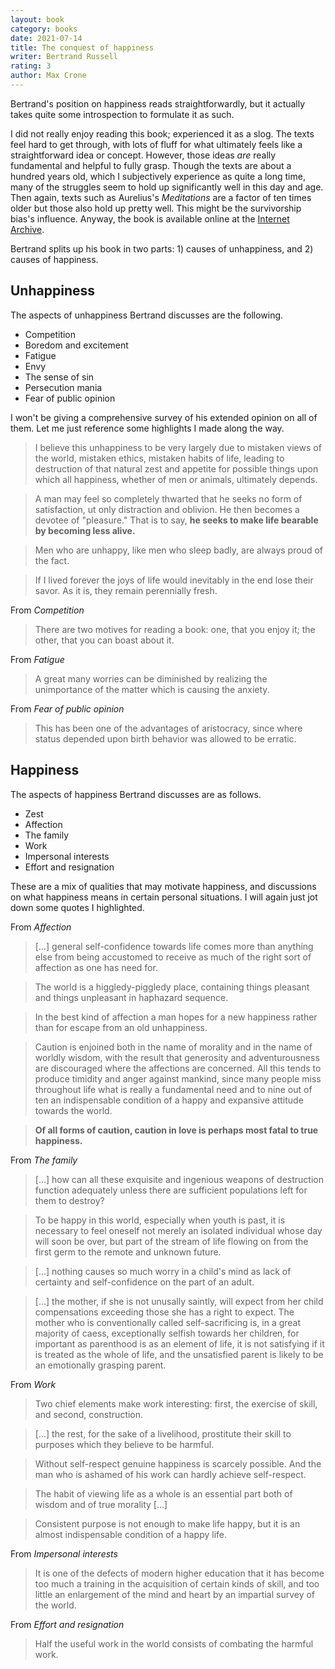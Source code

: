 ```yaml
---
layout: book
category: books
date: 2021-07-14
title: The conquest of happiness
writer: Bertrand Russell
rating: 3
author: Max Crone
---
```


Bertrand's position on happiness reads straightforwardly, but it actually takes quite some introspection to formulate it as such.

I did not really enjoy reading this book; experienced it as a slog.
The texts feel hard to get through, with lots of fluff for what ultimately feels like a straightforward idea or concept.
However, those ideas *are* really fundamental and helpful to fully grasp.
Though the texts are about a hundred years old, which I subjectively experience as quite a long time, many of the struggles seem to hold up significantly well in this day and age.
Then again, texts such as Aurelius's *Meditations* are a factor of ten times older but those also hold up pretty well.
This might be the survivorship bias's influence.
Anyway, the book is available online at the [Internet Archive](https://archive.org/details/in.ernet.dli.2015.222834).

Bertrand splits up his book in two parts: 1) causes of unhappiness, and 2) causes of happiness.

## Unhappiness

The aspects of unhappiness Bertrand discusses are the following.

- Competition
- Boredom and excitement
- Fatigue
- Envy
- The sense of sin
- Persecution mania
- Fear of public opinion

I won't be giving a comprehensive survey of his extended opinion on all of them.
Let me just reference some highlights I made along the way.

> I believe this unhappiness to be very largely due to mistaken views of the world, mistaken ethics, mistaken habits of life, leading to destruction of that natural zest and appetite for possible things upon which all happiness, whether of men or animals, ultimately depends.

> A man may feel so completely thwarted that he seeks no form of satisfaction, ut only distraction and oblivion.
> He then becomes a devotee of "pleasure." That is to say, **he seeks to make life bearable by becoming less alive.**

> Men who are unhappy, like men who sleep badly, are always proud of the fact.

> If I lived forever the joys of life would inevitably in the end lose their savor. As it is, they remain perennially fresh.

From *Competition*

> There are two motives for reading a book: one, that you enjoy it; the other, that you can boast about it.

From *Fatigue*

> A great many worries can be diminished by realizing the unimportance of the matter which is causing the anxiety.

From *Fear of public opinion*

> This has been one of the advantages of aristocracy, since where status depended upon birth behavior was allowed to be erratic.

## Happiness

The aspects of happiness Bertrand discusses are as follows.

- Zest
- Affection
- The family
- Work
- Impersonal interests
- Effort and resignation

These are a mix of qualities that may motivate happiness, and discussions on what happiness means in certain personal situations.
I will again just jot down some quotes I highlighted.

From *Affection*

> [...] general self-confidence towards life comes more than anything else from being accustomed to receive as much of the right sort of affection as one has need for.

> The world is a higgledy-piggledy place, containing things pleasant and things unpleasant in haphazard sequence.

> In the best kind of affection a man hopes for a new happiness rather than for escape from an old unhappiness.

> Caution is enjoined both in the name of morality and in the name of worldly wisdom, with the result that generosity and adventurousness are discouraged where the affections are concerned.
> All this tends to produce timidity and anger against mankind, since many people miss throughout life what is really a fundamental need and to nine out of ten an indispensable condition of a happy and expansive attitude towards the world.

> **Of all forms of caution, caution in love is perhaps most fatal to true happiness.**

From *The family*

> [...] how can all these exquisite and ingenious weapons of destruction function adequately unless there are sufficient populations left for them to destroy?

> To be happy in this world, especially when youth is past, it is necessary to feel oneself not merely an isolated individual whose day will soon be over, but part of the stream of life flowing on from the first germ to the remote and unknown future.

> [...] nothing causes so much worry in a child's mind as lack of certainty and self-confidence on the part of an adult.

> [...] the mother, if she is not unusally saintly, will expect from her child compensations exceeding those she has a right to expect.
> The mother who is conventionally called self-sacrificing is, in a great majority of caess, exceptionally selfish towards her children, for important as parenthood is as an element of life, it is not satisfying if it is treated as the whole of life, and the unsatisfied parent is likely to be an emotionally grasping parent.

From *Work*

> Two chief elements make work interesting: first, the exercise of skill, and second, construction.

> [...] the rest, for the sake of a livelihood, prostitute their skill to purposes which they believe to be harmful.

> Without self-respect genuine happiness is scarcely possible.
> And the man who is ashamed of his work can hardly achieve self-respect.

> The habit of viewing life as a whole is an essential part both of wisdom and of true morality [...]

> Consistent purpose is not enough to make life happy, but it is an almost indispensable condition of a happy life.

From *Impersonal interests*

> It is one of the defects of modern higher education that it has become too much a training in the acquisition of certain kinds of skill, and too little an enlargement of the mind and heart by an impartial survey of the world.

From *Effort and resignation*

> Half the useful work in the world consists of combating the harmful work.
